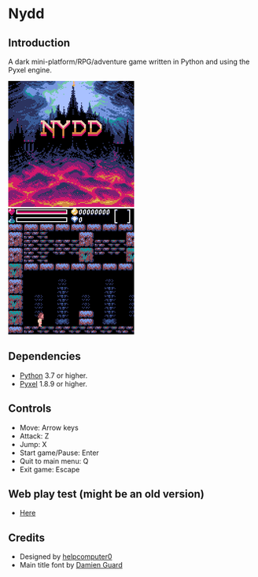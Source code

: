 # Nydd

## Introduction
A dark mini-platform/RPG/adventure game written in Python and using the Pyxel engine.

<p>
<img src="images/prev01.gif" width="256">
<img src="images/prev00.gif" width="256">
</p>

## Dependencies
- [Python](https://www.python.org/) 3.7 or higher.
- [Pyxel](https://github.com/kitao/pyxel) 1.8.9 or higher.

## Controls
- Move: Arrow keys
- Attack: Z
- Jump: X
- Start game/Pause: Enter
- Quit to main menu: Q
- Exit game: Escape

## Web play test (might be an old version)
- [Here](https://helpcomputer.github.io/pyxel/nydd/)

## Credits
- Designed by [helpcomputer0](https://twitter.com/helpcomputer0)
- Main title font by [Damien Guard](https://github.com/damieng)
